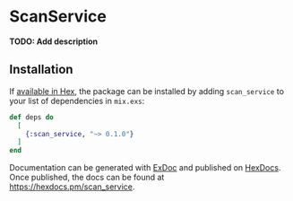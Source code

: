 # ScanService

**TODO: Add description**

## Installation

If [available in Hex](https://hex.pm/docs/publish), the package can be installed
by adding `scan_service` to your list of dependencies in `mix.exs`:

```elixir
def deps do
  [
    {:scan_service, "~> 0.1.0"}
  ]
end
```

Documentation can be generated with [ExDoc](https://github.com/elixir-lang/ex_doc)
and published on [HexDocs](https://hexdocs.pm). Once published, the docs can
be found at <https://hexdocs.pm/scan_service>.

